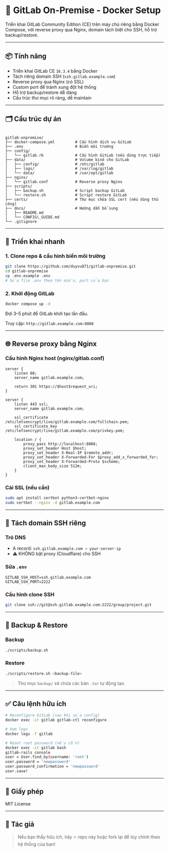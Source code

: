 # 🐙 GitLab On-Premise - Docker Setup

Triển khai GitLab Community Edition (CE) trên máy chủ riêng bằng Docker Compose, với reverse proxy qua Nginx, domain tách biệt cho SSH, hỗ trợ backup/restore.

---

## 📦 Tính năng

- Triển khai GitLab CE `16.3.4` bằng Docker
- Tách riêng domain SSH (`ssh.gitlab.example.com`)
- Reverse proxy qua Nginx (có SSL)
- Custom port để tránh xung đột hệ thống
- Hỗ trợ backup/restore dễ dàng
- Cấu trúc thư mục rõ ràng, dễ maintain

---

## 🗂️ Cấu trúc dự án

```

gitlab-onpremise/
├── docker-compose.yml         # Cấu hình dịch vụ GitLab
├── .env                       # Biến môi trường
├── config/
│   └── gitlab.rb              # Cấu hình GitLab (nếu dùng trực tiếp)
├── data/                      # Volume bind cho GitLab
│   ├── config/                # /etc/gitlab
│   ├── logs/                  # /var/log/gitlab
│   └── data/                  # /var/opt/gitlab
├── nginx/
│   └── gitlab.conf            # Reverse proxy Nginx
├── scripts/
│   ├── backup.sh              # Script backup GitLab
│   └── restore.sh             # Script restore GitLab
├── certs/                     # Thư mục chứa SSL cert (nếu dùng thủ công)
├── docs/                      # Hướng dẫn bổ sung
│   ├── README.md
│   └── CONFIG\_GUIDE.md
└── .gitignore

````

---

## 🚀 Triển khai nhanh

### 1. Clone repo & cấu hình biến môi trường

```bash
git clone https://github.com/duyvu871/gitlab-onpremise.git
cd gitlab-onpremise
cp .env.example .env
# Sửa file .env theo tên miền, port của bạn
````

### 2. Khởi động GitLab

```bash
docker compose up -d
```

Đợi 3–5 phút để GitLab khởi tạo lần đầu.

Truy cập: `http://gitlab.example.com:8088`

---

## 🌐 Reverse proxy bằng Nginx

### Cấu hình Nginx host (nginx/gitlab.conf)

```nginx
server {
    listen 80;
    server_name gitlab.example.com;

    return 301 https://$host$request_uri;
}

server {
    listen 443 ssl;
    server_name gitlab.example.com;

    ssl_certificate /etc/letsencrypt/live/gitlab.example.com/fullchain.pem;
    ssl_certificate_key /etc/letsencrypt/live/gitlab.example.com/privkey.pem;

    location / {
        proxy_pass http://localhost:8088;
        proxy_set_header Host $host;
        proxy_set_header X-Real-IP $remote_addr;
        proxy_set_header X-Forwarded-For $proxy_add_x_forwarded_for;
        proxy_set_header X-Forwarded-Proto $scheme;
        client_max_body_size 512m;
    }
}
```

### Cài SSL (nếu cần)

```bash
sudo apt install certbot python3-certbot-nginx
sudo certbot --nginx -d gitlab.example.com
```

---

## 🔐 Tách domain SSH riêng

### Trỏ DNS

* A record: `ssh.gitlab.example.com → your-server-ip`
* ⚠️ KHÔNG bật proxy (Cloudflare) cho SSH

### Sửa `.env`

```dotenv
GITLAB_SSH_HOST=ssh.gitlab.example.com
GITLAB_SSH_PORT=2222
```

### Cấu hình clone SSH

```bash
git clone ssh://git@ssh.gitlab.example.com:2222/group/project.git
```

---

## 💾 Backup & Restore

### Backup

```bash
./scripts/backup.sh
```

### Restore

```bash
./scripts/restore.sh <backup-file>
```

> Thư mục `backup/` sẽ chứa các bản `.tar` tự động tạo.

---

## ✅ Câu lệnh hữu ích

```bash
# Reconfigure GitLab (sau khi sửa config)
docker exec -it gitlab gitlab-ctl reconfigure

# Xem logs
docker logs -f gitlab

# Reset root password (nếu cần)
docker exec -it gitlab bash
gitlab-rails console
user = User.find_by(username: 'root')
user.password = 'newpassword'
user.password_confirmation = 'newpassword'
user.save!
```

---

## 📄 Giấy phép

MIT License

---

## 👤 Tác giả

> Nếu bạn thấy hữu ích, hãy ⭐️ repo này hoặc fork lại để tùy chỉnh theo hệ thống của bạn!
